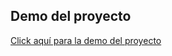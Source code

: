 ## Demo del proyecto
<a href="https://socialapp.solutionsmartel.com" target="_blank">Click aquí para la demo del proyecto</a>
